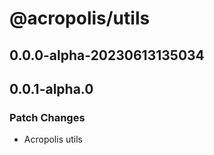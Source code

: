 # @acropolis/utils

## 0.0.0-alpha-20230613135034

## 0.0.1-alpha.0

### Patch Changes

- Acropolis utils
